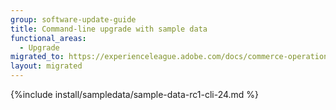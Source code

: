 ```yaml
---
group: software-update-guide
title: Command-line upgrade with sample data
functional_areas:
  - Upgrade
migrated_to: https://experienceleague.adobe.com/docs/commerce-operations/upgrade-guide/implementation/perform-upgrade.html
layout: migrated
---
```


{%include install/sampledata/sample-data-rc1-cli-24.md %}